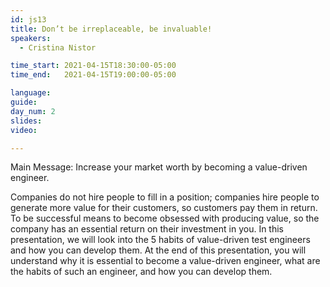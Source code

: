 ```yaml
---
id: js13
title: Don’t be irreplaceable, be invaluable!
speakers:
  - Cristina Nistor

time_start: 2021-04-15T18:30:00-05:00
time_end:   2021-04-15T19:00:00-05:00

language: 
guide:
day_num: 2
slides: 
video: 

---
```


Main Message: Increase your market worth by becoming a value-driven engineer.

Companies do not hire people to fill in a position; companies hire people to generate more value for their customers, so customers pay them in return.
To be successful means to become obsessed with producing value, so the company has an essential return on their investment in you.
In this presentation, we will look into the 5 habits of value-driven test engineers and how you can develop them.
At the end of this presentation, you will understand why it is essential to become a value-driven engineer, what are the habits of such an engineer, and how you can develop them.




